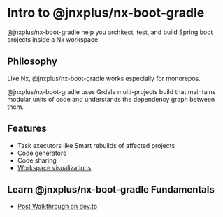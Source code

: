 # Intro to @jnxplus/nx-boot-gradle

@jnxplus/nx-boot-gradle help you architect, test, and build Spring boot projects inside a Nx workspace.

## Philosophy

Like Nx, @jnxplus/nx-boot-gradle works especially for monorepos.

@jnxplus/nx-boot-gradle uses Grdale multi-projects build that maintains modular units of code and understands the dependency graph between them.

## Features

- Task executors like Smart rebuilds of affected projects
- Code generators
- Code sharing
- [Workspace visualizations](../dep-graph/dep-graph)

## Learn @jnxplus/nx-boot-gradle Fundamentals

- [Post Walkthrough on dev.to](https://dev.to/gridou/how-to-add-spring-boot-and-gradle-multi-project-builds-capabilities-to-your-nx-workspace-53cd)

